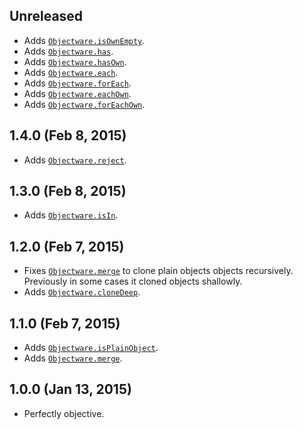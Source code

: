 ## Unreleased
- Adds [`Objectware.isOwnEmpty`][isOwnEmpty].
- Adds [`Objectware.has`][has].
- Adds [`Objectware.hasOwn`][hasOwn].
- Adds [`Objectware.each`][each].
- Adds [`Objectware.forEach`][forEach].
- Adds [`Objectware.eachOwn`][eachOwn].
- Adds [`Objectware.forEachOwn`][forEachOwn].

[isOwnEmpty]: https://github.com/moll/js-objectware/blob/master/doc/API.md#Objectware.isOwnEmpty
[has]: https://github.com/moll/js-objectware/blob/master/doc/API.md#Objectware.has
[hasOwn]: https://github.com/moll/js-objectware/blob/master/doc/API.md#Objectware.hasOwn
[each]: https://github.com/moll/js-objectware/blob/master/doc/API.md#Objectware.each
[forEach]: https://github.com/moll/js-objectware/blob/master/doc/API.md#Objectware.forEach
[eachOwn]: https://github.com/moll/js-objectware/blob/master/doc/API.md#Objectware.eachOwn
[forEachOwn]: https://github.com/moll/js-objectware/blob/master/doc/API.md#Objectware.forEachOwn

## 1.4.0 (Feb 8, 2015)
- Adds [`Objectware.reject`][reject].

[reject]: https://github.com/moll/js-objectware/blob/master/doc/API.md#Objectware.reject

## 1.3.0 (Feb 8, 2015)
- Adds [`Objectware.isIn`][isIn].

[isIn]: https://github.com/moll/js-objectware/blob/master/doc/API.md#Objectware.isIn

## 1.2.0 (Feb 7, 2015)
- Fixes [`Objectware.merge`][merge] to clone plain objects objects
  recursively.  
  Previously in some cases it cloned objects shallowly.
- Adds [`Objectware.cloneDeep`][cloneDeep].

[cloneDeep]: https://github.com/moll/js-objectware/blob/master/doc/API.md#Objectware.cloneDeep

## 1.1.0 (Feb 7, 2015)
- Adds [`Objectware.isPlainObject`][isPlainObject].
- Adds [`Objectware.merge`][merge].

[isPlainObject]: https://github.com/moll/js-objectware/blob/master/doc/API.md#Objectware.isPlainObject
[merge]: https://github.com/moll/js-objectware/blob/master/doc/API.md#Objectware.merge

## 1.0.0 (Jan 13, 2015)
- Perfectly objective.
